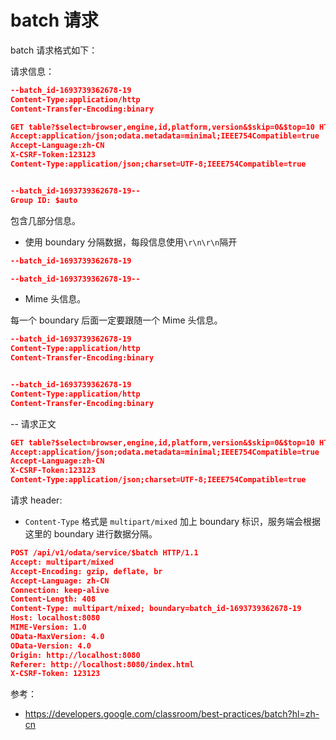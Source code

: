 # batch 请求

batch 请求格式如下：

请求信息：

```json
--batch_id-1693739362678-19
Content-Type:application/http
Content-Transfer-Encoding:binary

GET table?$select=browser,engine,id,platform,version&$skip=0&$top=10 HTTP/1.1
Accept:application/json;odata.metadata=minimal;IEEE754Compatible=true
Accept-Language:zh-CN
X-CSRF-Token:123123
Content-Type:application/json;charset=UTF-8;IEEE754Compatible=true


--batch_id-1693739362678-19--
Group ID: $auto
```

包含几部分信息。

- 使用 boundary 分隔数据，每段信息使用`\r\n\r\n`隔开

```json
--batch_id-1693739362678-19

--batch_id-1693739362678-19--
```

- Mime 头信息。

每一个 boundary 后面一定要跟随一个 Mime 头信息。

```json
--batch_id-1693739362678-19
Content-Type:application/http
Content-Transfer-Encoding:binary


--batch_id-1693739362678-19
Content-Type:application/http
Content-Transfer-Encoding:binary

```

-- 请求正文

```json
GET table?$select=browser,engine,id,platform,version&$skip=0&$top=10 HTTP/1.1
Accept:application/json;odata.metadata=minimal;IEEE754Compatible=true
Accept-Language:zh-CN
X-CSRF-Token:123123
Content-Type:application/json;charset=UTF-8;IEEE754Compatible=true

```

请求 header:

- `Content-Type` 格式是 `multipart/mixed` 加上 boundary 标识，服务端会根据这里的 boundary 进行数据分隔。

```json
POST /api/v1/odata/service/$batch HTTP/1.1
Accept: multipart/mixed
Accept-Encoding: gzip, deflate, br
Accept-Language: zh-CN
Connection: keep-alive
Content-Length: 408
Content-Type: multipart/mixed; boundary=batch_id-1693739362678-19
Host: localhost:8080
MIME-Version: 1.0
OData-MaxVersion: 4.0
OData-Version: 4.0
Origin: http://localhost:8080
Referer: http://localhost:8080/index.html
X-CSRF-Token: 123123

```

参考：

- https://developers.google.com/classroom/best-practices/batch?hl=zh-cn
